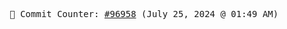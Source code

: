 <p align="center">
    <samp>
        📮 Commit Counter: <a href="https://github.com/Javascript-void0/Javascript-void0/commits/main">#96958</a> (July 25, 2024 @ 01:49 AM)
    </samp>
</p>